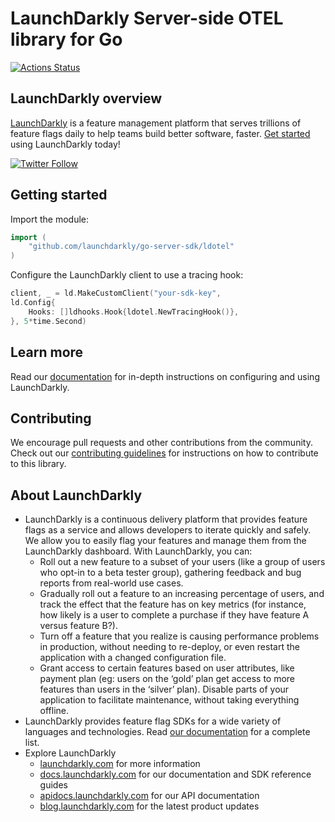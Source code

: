 LaunchDarkly Server-side OTEL library for Go
==============================================
[![Actions Status](https://github.com/launchdarkly/go-server-sdk/actions/workflows/ldotel-ci.yml/badge.svg?branch=v7)](https://github.com/launchdarkly/go-server-sdk/actions/workflows/ci.yml)

LaunchDarkly overview
-------------------------
[LaunchDarkly](https://www.launchdarkly.com) is a feature management platform that serves trillions of feature flags daily to help teams build better software, faster. [Get started](https://docs.launchdarkly.com/home/getting-started) using LaunchDarkly today!

[![Twitter Follow](https://img.shields.io/twitter/follow/launchdarkly.svg?style=social&label=Follow&maxAge=2592000)](https://twitter.com/intent/follow?screen_name=launchdarkly)

Getting started
-----------

Import the module:

```go
import (
    "github.com/launchdarkly/go-server-sdk/ldotel"
)
```

Configure the LaunchDarkly client to use a tracing hook:

```go
client, _ = ld.MakeCustomClient("your-sdk-key",
ld.Config{
    Hooks: []ldhooks.Hook{ldotel.NewTracingHook()},
}, 5*time.Second)
```

Learn more
-----------

Read our [documentation](http://docs.launchdarkly.com) for in-depth instructions on configuring and using LaunchDarkly.

Contributing
------------

We encourage pull requests and other contributions from the community. Check out our [contributing guidelines](CONTRIBUTING.md) for instructions on how to contribute to this library.

About LaunchDarkly
-----------

* LaunchDarkly is a continuous delivery platform that provides feature flags as a service and allows developers to iterate quickly and safely. We allow you to easily flag your features and manage them from the LaunchDarkly dashboard.  With LaunchDarkly, you can:
    * Roll out a new feature to a subset of your users (like a group of users who opt-in to a beta tester group), gathering feedback and bug reports from real-world use cases.
    * Gradually roll out a feature to an increasing percentage of users, and track the effect that the feature has on key metrics (for instance, how likely is a user to complete a purchase if they have feature A versus feature B?).
    * Turn off a feature that you realize is causing performance problems in production, without needing to re-deploy, or even restart the application with a changed configuration file.
    * Grant access to certain features based on user attributes, like payment plan (eg: users on the ‘gold’ plan get access to more features than users in the ‘silver’ plan). Disable parts of your application to facilitate maintenance, without taking everything offline.
* LaunchDarkly provides feature flag SDKs for a wide variety of languages and technologies. Read [our documentation](https://docs.launchdarkly.com/sdk) for a complete list.
* Explore LaunchDarkly
    * [launchdarkly.com](https://www.launchdarkly.com/ "LaunchDarkly Main Website") for more information
    * [docs.launchdarkly.com](https://docs.launchdarkly.com/  "LaunchDarkly Documentation") for our documentation and SDK reference guides
    * [apidocs.launchdarkly.com](https://apidocs.launchdarkly.com/  "LaunchDarkly API Documentation") for our API documentation
    * [blog.launchdarkly.com](https://blog.launchdarkly.com/  "LaunchDarkly Blog Documentation") for the latest product updates
